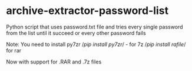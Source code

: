 # archive-extractor-password-list
Python script that uses password.txt file and tries every single password from the list until it succeed or every other password fails


Note: You need to install py7zr
/*pip install py7zr*/ - for 7z
/*pip install rafile*/ for rar

Now with support for .RAR and .7z files

